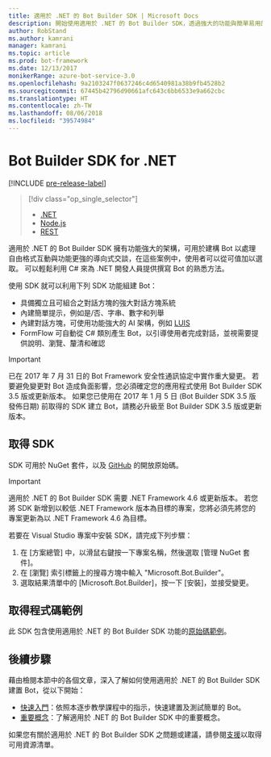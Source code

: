 ```yaml
---
title: 適用於 .NET 的 Bot Builder SDK | Microsoft Docs
description: 開始使用適用於 .NET 的 Bot Builder SDK，透過強大的功能與簡單易用的架構建置 Bot。
author: RobStand
ms.author: kamrani
manager: kamrani
ms.topic: article
ms.prod: bot-framework
ms.date: 12/13/2017
monikerRange: azure-bot-service-3.0
ms.openlocfilehash: 9a2103247f0637246c4d6540981a38b9fb4528b2
ms.sourcegitcommit: 67445b42796d90661afc643c6bb6533e9a662cbc
ms.translationtype: HT
ms.contentlocale: zh-TW
ms.lasthandoff: 08/06/2018
ms.locfileid: "39574984"
---
```

# <a name="bot-builder-sdk-for-net"></a>Bot Builder SDK for .NET

[!INCLUDE [pre-release-label](../includes/pre-release-label-v3.md)]

> [!div class="op_single_selector"]
> - [.NET](../dotnet/bot-builder-dotnet-overview.md)
> - [Node.js](../nodejs/bot-builder-nodejs-overview.md)
> - [REST](../rest-api/bot-framework-rest-overview.md)

適用於 .NET 的 Bot Builder SDK 擁有功能強大的架構，可用於建構 Bot 以處理自由格式互動與功能更強的導向式交談，在這些案例中，使用者可以從可值加以選取。 可以輕鬆利用 C# 來為 .NET 開發人員提供撰寫 Bot 的熟悉方法。

使用 SDK 就可以利用下列 SDK 功能組建 Bot： 

- 具備獨立且可組合之對話方塊的強大對話方塊系統
- 內建簡單提示，例如是/否、字串、數字和列舉
- 內建對話方塊，可使用功能強大的 AI 架構，例如 <a href="http://luis.ai" target="_blank">LUIS</a>
- FormFlow 可自動從 C# 類別產生 Bot，以引導使用者完成對話，並視需要提供說明、瀏覽、釐清和確認

> [!IMPORTANT]
> 已在 2017 年 7 月 31 日的 Bot Framework 安全性通訊協定中實作重大變更。 若要避免變更對 Bot 造成負面影響，您必須確定您的應用程式使用 Bot Builder SDK 3.5 版或更新版本。 如果您已使用在 2017 年 1 月 5 日 (Bot Builder SDK 3.5 版發佈日期) 前取得的 SDK 建立 Bot，請務必升級至 Bot Builder SDK 3.5 版或更新版本。

## <a name="get-the-sdk"></a>取得 SDK

SDK 可用於 NuGet 套件，以及 <a href="https://github.com/Microsoft/BotBuilder" target="_blank">GitHub</a> 的開放原始碼。

> [!IMPORTANT]
> 適用於 .NET 的 Bot Builder SDK 需要 .NET Framework 4.6 或更新版本。 若您將 SDK 新增到以較低 .NET Framework 版本為目標的專案，您將必須先將您的專案更新為以 .NET Framework 4.6 為目標。

若要在 Visual Studio 專案中安裝 SDK，請完成下列步驟：

1. 在 [方案總管] 中，以滑鼠右鍵按一下專案名稱，然後選取 [管理 NuGet 套件]。
2. 在 [瀏覽] 索引標籤上的搜尋方塊中輸入 "Microsoft.Bot.Builder"。
3. 選取結果清單中的 [Microsoft.Bot.Builder]，按一下 [安裝]，並接受變更。

## <a name="get-code-samples"></a>取得程式碼範例

此 SDK 包含使用適用於 .NET 的 Bot Builder SDK 功能的[原始碼範例](bot-builder-dotnet-samples.md)。

## <a name="next-steps"></a>後續步驟

藉由檢閱本節中的各個文章，深入了解如何使用適用於 .NET 的 Bot Builder SDK 建置 Bot，從以下開始：

- [快速入門](bot-builder-dotnet-quickstart.md)：依照本逐步教學課程中的指示，快速建置及測試簡單的 Bot。
- [重要概念](bot-builder-dotnet-concepts.md)：了解適用於 .NET 的 Bot Builder SDK 中的重要概念。

如果您有關於適用於 .NET 的 Bot Builder SDK 之問題或建議，請參閱[支援](../bot-service-resources-links-help.md)以取得可用資源清單。 
